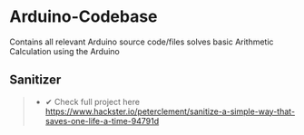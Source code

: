 # Arduino-Codebase
Contains all relevant Arduino source code/files solves basic Arithmetic Calculation using the Arduino

## Sanitizer
> - ✔ Check full project here https://www.hackster.io/peterclement/sanitize-a-simple-way-that-saves-one-life-a-time-94791d
